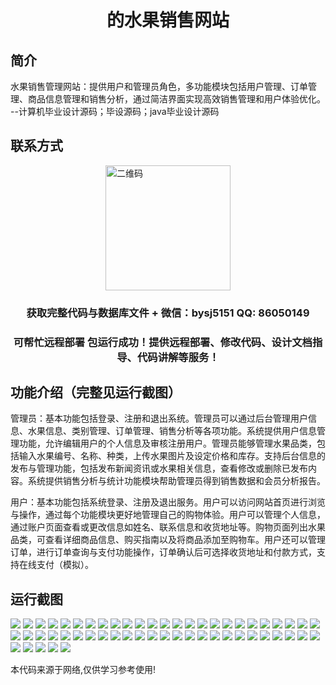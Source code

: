 <p><h1 align="center">的水果销售网站</h1></p>

## 简介
水果销售管理网站：提供用户和管理员角色，多功能模块包括用户管理、订单管理、商品信息管理和销售分析，通过简洁界面实现高效销售管理和用户体验优化。    --计算机毕业设计源码；毕设源码；java毕业设计源码


## 联系方式
<img src="https://bs-1329754181.cos.ap-shanghai.myqcloud.com/wx.jpg" alt="二维码" style="display: block; margin: 0 auto;" width="200px">
<p><h3 align="center">获取完整代码与数据库文件 + 微信：bysj5151 QQ: 86050149</h3></p>
<p><h3 align="center">可帮忙远程部署 包运行成功！提供远程部署、修改代码、设计文档指导、代码讲解等服务！</h3></p>

## 功能介绍（完整见运行截图）
管理员：基本功能包括登录、注册和退出系统。管理员可以通过后台管理用户信息、水果信息、类别管理、订单管理、销售分析等各项功能。系统提供用户信息管理功能，允许编辑用户的个人信息及审核注册用户。管理员能够管理水果品类，包括输入水果编号、名称、种类，上传水果图片及设定价格和库存。支持后台信息的发布与管理功能，包括发布新闻资讯或水果相关信息，查看修改或删除已发布内容。系统提供销售分析与统计功能模块帮助管理员得到销售数据和会员分析报告。

用户：基本功能包括系统登录、注册及退出服务。用户可以访问网站首页进行浏览与操作，通过每个功能模块更好地管理自己的购物体验。用户可以管理个人信息，通过账户页面查看或更改信息如姓名、联系信息和收货地址等。购物页面列出水果品类，可查看详细商品信息、购买指南以及将商品添加至购物车。用户还可以管理订单，进行订单查询与支付功能操作，订单确认后可选择收货地址和付款方式，支持在线支付（模拟）。


## 运行截图
![](https://bs-1329754181.cos.ap-shanghai.myqcloud.com/ssm/FruitSalesWebsite/img/001.jpg)
![](https://bs-1329754181.cos.ap-shanghai.myqcloud.com/ssm/FruitSalesWebsite/img/002.jpg)
![](https://bs-1329754181.cos.ap-shanghai.myqcloud.com/ssm/FruitSalesWebsite/img/003.jpg)
![](https://bs-1329754181.cos.ap-shanghai.myqcloud.com/ssm/FruitSalesWebsite/img/004.jpg)
![](https://bs-1329754181.cos.ap-shanghai.myqcloud.com/ssm/FruitSalesWebsite/img/005.jpg)
![](https://bs-1329754181.cos.ap-shanghai.myqcloud.com/ssm/FruitSalesWebsite/img/006.jpg)
![](https://bs-1329754181.cos.ap-shanghai.myqcloud.com/ssm/FruitSalesWebsite/img/007.jpg)
![](https://bs-1329754181.cos.ap-shanghai.myqcloud.com/ssm/FruitSalesWebsite/img/008.jpg)
![](https://bs-1329754181.cos.ap-shanghai.myqcloud.com/ssm/FruitSalesWebsite/img/009.jpg)
![](https://bs-1329754181.cos.ap-shanghai.myqcloud.com/ssm/FruitSalesWebsite/img/010.jpg)
![](https://bs-1329754181.cos.ap-shanghai.myqcloud.com/ssm/FruitSalesWebsite/img/011.jpg)
![](https://bs-1329754181.cos.ap-shanghai.myqcloud.com/ssm/FruitSalesWebsite/img/012.jpg)
![](https://bs-1329754181.cos.ap-shanghai.myqcloud.com/ssm/FruitSalesWebsite/img/013.jpg)
![](https://bs-1329754181.cos.ap-shanghai.myqcloud.com/ssm/FruitSalesWebsite/img/014.jpg)
![](https://bs-1329754181.cos.ap-shanghai.myqcloud.com/ssm/FruitSalesWebsite/img/015.jpg)
![](https://bs-1329754181.cos.ap-shanghai.myqcloud.com/ssm/FruitSalesWebsite/img/016.jpg)
![](https://bs-1329754181.cos.ap-shanghai.myqcloud.com/ssm/FruitSalesWebsite/img/017.jpg)
![](https://bs-1329754181.cos.ap-shanghai.myqcloud.com/ssm/FruitSalesWebsite/img/018.jpg)
![](https://bs-1329754181.cos.ap-shanghai.myqcloud.com/ssm/FruitSalesWebsite/img/019.jpg)
![](https://bs-1329754181.cos.ap-shanghai.myqcloud.com/ssm/FruitSalesWebsite/img/020.jpg)
![](https://bs-1329754181.cos.ap-shanghai.myqcloud.com/ssm/FruitSalesWebsite/img/021.jpg)
![](https://bs-1329754181.cos.ap-shanghai.myqcloud.com/ssm/FruitSalesWebsite/img/022.jpg)
![](https://bs-1329754181.cos.ap-shanghai.myqcloud.com/ssm/FruitSalesWebsite/img/023.jpg)
![](https://bs-1329754181.cos.ap-shanghai.myqcloud.com/ssm/FruitSalesWebsite/img/024.jpg)
![](https://bs-1329754181.cos.ap-shanghai.myqcloud.com/ssm/FruitSalesWebsite/img/025.jpg)
![](https://bs-1329754181.cos.ap-shanghai.myqcloud.com/ssm/FruitSalesWebsite/img/026.jpg)
![](https://bs-1329754181.cos.ap-shanghai.myqcloud.com/ssm/FruitSalesWebsite/img/027.jpg)
![](https://bs-1329754181.cos.ap-shanghai.myqcloud.com/ssm/FruitSalesWebsite/img/028.jpg)
![](https://bs-1329754181.cos.ap-shanghai.myqcloud.com/ssm/FruitSalesWebsite/img/029.jpg)
![](https://bs-1329754181.cos.ap-shanghai.myqcloud.com/ssm/FruitSalesWebsite/img/030.jpg)
![](https://bs-1329754181.cos.ap-shanghai.myqcloud.com/ssm/FruitSalesWebsite/img/031.jpg)
![](https://bs-1329754181.cos.ap-shanghai.myqcloud.com/ssm/FruitSalesWebsite/img/032.jpg)
![](https://bs-1329754181.cos.ap-shanghai.myqcloud.com/ssm/FruitSalesWebsite/img/033.jpg)
![](https://bs-1329754181.cos.ap-shanghai.myqcloud.com/ssm/FruitSalesWebsite/img/034.jpg)
![](https://bs-1329754181.cos.ap-shanghai.myqcloud.com/ssm/FruitSalesWebsite/img/035.jpg)
![](https://bs-1329754181.cos.ap-shanghai.myqcloud.com/ssm/FruitSalesWebsite/img/036.jpg)
![](https://bs-1329754181.cos.ap-shanghai.myqcloud.com/ssm/FruitSalesWebsite/img/037.jpg)
![](https://bs-1329754181.cos.ap-shanghai.myqcloud.com/ssm/FruitSalesWebsite/img/038.jpg)
![](https://bs-1329754181.cos.ap-shanghai.myqcloud.com/ssm/FruitSalesWebsite/img/039.jpg)
![](https://bs-1329754181.cos.ap-shanghai.myqcloud.com/ssm/FruitSalesWebsite/img/040.jpg)
![](https://bs-1329754181.cos.ap-shanghai.myqcloud.com/ssm/FruitSalesWebsite/img/041.jpg)
![](https://bs-1329754181.cos.ap-shanghai.myqcloud.com/ssm/FruitSalesWebsite/img/042.jpg)
![](https://bs-1329754181.cos.ap-shanghai.myqcloud.com/ssm/FruitSalesWebsite/img/043.jpg)
![](https://bs-1329754181.cos.ap-shanghai.myqcloud.com/ssm/FruitSalesWebsite/img/044.jpg)
![](https://bs-1329754181.cos.ap-shanghai.myqcloud.com/ssm/FruitSalesWebsite/img/045.jpg)
![](https://bs-1329754181.cos.ap-shanghai.myqcloud.com/ssm/FruitSalesWebsite/img/046.jpg)
![](https://bs-1329754181.cos.ap-shanghai.myqcloud.com/ssm/FruitSalesWebsite/img/047.jpg)
![](https://bs-1329754181.cos.ap-shanghai.myqcloud.com/ssm/FruitSalesWebsite/img/048.jpg)
![](https://bs-1329754181.cos.ap-shanghai.myqcloud.com/ssm/FruitSalesWebsite/img/049.jpg)
![](https://bs-1329754181.cos.ap-shanghai.myqcloud.com/ssm/FruitSalesWebsite/img/050.jpg)
![](https://bs-1329754181.cos.ap-shanghai.myqcloud.com/ssm/FruitSalesWebsite/img/051.jpg)
![](https://bs-1329754181.cos.ap-shanghai.myqcloud.com/ssm/FruitSalesWebsite/img/052.jpg)
![](https://bs-1329754181.cos.ap-shanghai.myqcloud.com/ssm/FruitSalesWebsite/img/053.jpg)
![](https://bs-1329754181.cos.ap-shanghai.myqcloud.com/ssm/FruitSalesWebsite/img/054.jpg)
![](https://bs-1329754181.cos.ap-shanghai.myqcloud.com/ssm/FruitSalesWebsite/img/055.jpg)

<p>本代码来源于网络,仅供学习参考使用!</p>
